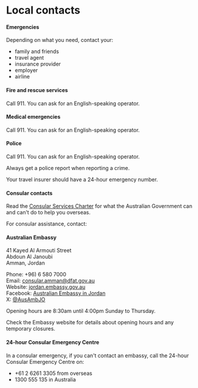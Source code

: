# Local contacts

#### Emergencies

Depending on what you need, contact your:

* family and friends
* travel agent
* insurance provider
* employer
* airline

#### Fire and rescue services

Call 911. You can ask for an English-speaking operator.

#### Medical emergencies

Call 911. You can ask for an English-speaking operator.

#### Police

Call 911. You can ask for an English-speaking operator.

Always get a police report when reporting a crime.

Your travel insurer should have a 24-hour emergency number.

#### Consular contacts

Read the [Consular Services Charter](/consular-services/consular-services-charter "Consular Services Charter") for what the Australian Government can and can't do to help you overseas.

For consular assistance, contact:

#### Australian Embassy

41 Kayed Al Armouti Street  
Abdoun Al Janoubi  
Amman, Jordan

Phone: +96) 6 580 7000  
Email: [consular.amman@dfat.gov.au](mailto:amman.consular@dfat.gov.au)  
Website: [jordan.embassy.gov.au](http://jordan.embassy.gov.au/aman/home.html)  
Facebook: [Australian Embassy in Jordan](https://www.facebook.com/AusEmbJO/)   
X: [@AusAmbJO](https://twitter.com/AusAmbJO)

Opening hours are 8:30am until 4:00pm Sunday to Thursday.

Check the Embassy website for details about opening hours and any temporary closures.

#### 24-hour Consular Emergency Centre

In a consular emergency, if you can't contact an embassy, call the 24-hour Consular Emergency Centre on:

* +61 2 6261 3305 from overseas
* 1300 555 135 in Australia